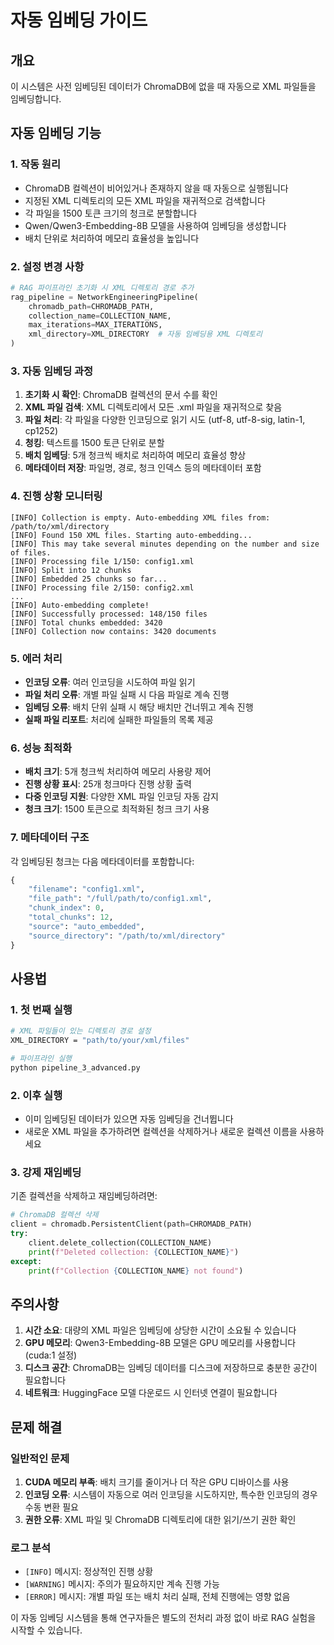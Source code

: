 # 자동 임베딩 가이드

## 개요
이 시스템은 사전 임베딩된 데이터가 ChromaDB에 없을 때 자동으로 XML 파일들을 임베딩합니다.

## 자동 임베딩 기능

### 1. 작동 원리
- ChromaDB 컬렉션이 비어있거나 존재하지 않을 때 자동으로 실행됩니다
- 지정된 XML 디렉토리의 모든 XML 파일을 재귀적으로 검색합니다
- 각 파일을 1500 토큰 크기의 청크로 분할합니다
- Qwen/Qwen3-Embedding-8B 모델을 사용하여 임베딩을 생성합니다
- 배치 단위로 처리하여 메모리 효율성을 높입니다

### 2. 설정 변경 사항
```python
# RAG 파이프라인 초기화 시 XML 디렉토리 경로 추가
rag_pipeline = NetworkEngineeringPipeline(
    chromadb_path=CHROMADB_PATH,
    collection_name=COLLECTION_NAME,
    max_iterations=MAX_ITERATIONS,
    xml_directory=XML_DIRECTORY  # 자동 임베딩용 XML 디렉토리
)
```

### 3. 자동 임베딩 과정
1. **초기화 시 확인**: ChromaDB 컬렉션의 문서 수를 확인
2. **XML 파일 검색**: XML 디렉토리에서 모든 .xml 파일을 재귀적으로 찾음
3. **파일 처리**: 각 파일을 다양한 인코딩으로 읽기 시도 (utf-8, utf-8-sig, latin-1, cp1252)
4. **청킹**: 텍스트를 1500 토큰 단위로 분할
5. **배치 임베딩**: 5개 청크씩 배치로 처리하여 메모리 효율성 향상
6. **메타데이터 저장**: 파일명, 경로, 청크 인덱스 등의 메타데이터 포함

### 4. 진행 상황 모니터링
```
[INFO] Collection is empty. Auto-embedding XML files from: /path/to/xml/directory
[INFO] Found 150 XML files. Starting auto-embedding...
[INFO] This may take several minutes depending on the number and size of files.
[INFO] Processing file 1/150: config1.xml
[INFO] Split into 12 chunks
[INFO] Embedded 25 chunks so far...
[INFO] Processing file 2/150: config2.xml
...
[INFO] Auto-embedding complete!
[INFO] Successfully processed: 148/150 files
[INFO] Total chunks embedded: 3420
[INFO] Collection now contains: 3420 documents
```

### 5. 에러 처리
- **인코딩 오류**: 여러 인코딩을 시도하여 파일 읽기
- **파일 처리 오류**: 개별 파일 실패 시 다음 파일로 계속 진행
- **임베딩 오류**: 배치 단위 실패 시 해당 배치만 건너뛰고 계속 진행
- **실패 파일 리포트**: 처리에 실패한 파일들의 목록 제공

### 6. 성능 최적화
- **배치 크기**: 5개 청크씩 처리하여 메모리 사용량 제어
- **진행 상황 표시**: 25개 청크마다 진행 상황 출력
- **다중 인코딩 지원**: 다양한 XML 파일 인코딩 자동 감지
- **청크 크기**: 1500 토큰으로 최적화된 청크 크기 사용

### 7. 메타데이터 구조
각 임베딩된 청크는 다음 메타데이터를 포함합니다:
```python
{
    "filename": "config1.xml",
    "file_path": "/full/path/to/config1.xml",
    "chunk_index": 0,
    "total_chunks": 12,
    "source": "auto_embedded",
    "source_directory": "/path/to/xml/directory"
}
```

## 사용법

### 1. 첫 번째 실행
```bash
# XML 파일들이 있는 디렉토리 경로 설정
XML_DIRECTORY = "path/to/your/xml/files"

# 파이프라인 실행
python pipeline_3_advanced.py
```

### 2. 이후 실행
- 이미 임베딩된 데이터가 있으면 자동 임베딩을 건너뜁니다
- 새로운 XML 파일을 추가하려면 컬렉션을 삭제하거나 새로운 컬렉션 이름을 사용하세요

### 3. 강제 재임베딩
기존 컬렉션을 삭제하고 재임베딩하려면:
```python
# ChromaDB 컬렉션 삭제
client = chromadb.PersistentClient(path=CHROMADB_PATH)
try:
    client.delete_collection(COLLECTION_NAME)
    print(f"Deleted collection: {COLLECTION_NAME}")
except:
    print(f"Collection {COLLECTION_NAME} not found")
```

## 주의사항

1. **시간 소요**: 대량의 XML 파일은 임베딩에 상당한 시간이 소요될 수 있습니다
2. **GPU 메모리**: Qwen3-Embedding-8B 모델은 GPU 메모리를 사용합니다 (cuda:1 설정)
3. **디스크 공간**: ChromaDB는 임베딩 데이터를 디스크에 저장하므로 충분한 공간이 필요합니다
4. **네트워크**: HuggingFace 모델 다운로드 시 인터넷 연결이 필요합니다

## 문제 해결

### 일반적인 문제
1. **CUDA 메모리 부족**: 배치 크기를 줄이거나 더 작은 GPU 디바이스를 사용
2. **인코딩 오류**: 시스템이 자동으로 여러 인코딩을 시도하지만, 특수한 인코딩의 경우 수동 변환 필요
3. **권한 오류**: XML 파일 및 ChromaDB 디렉토리에 대한 읽기/쓰기 권한 확인

### 로그 분석
- `[INFO]` 메시지: 정상적인 진행 상황
- `[WARNING]` 메시지: 주의가 필요하지만 계속 진행 가능
- `[ERROR]` 메시지: 개별 파일 또는 배치 처리 실패, 전체 진행에는 영향 없음

이 자동 임베딩 시스템을 통해 연구자들은 별도의 전처리 과정 없이 바로 RAG 실험을 시작할 수 있습니다.
